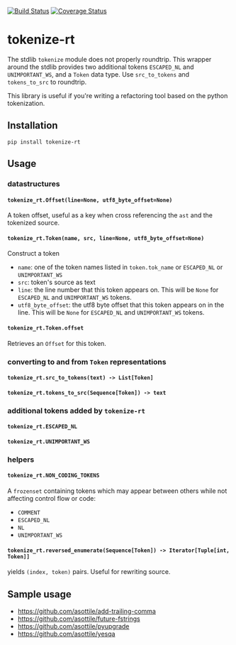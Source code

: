 [![Build Status](https://travis-ci.org/asottile/tokenize-rt.svg?branch=master)](https://travis-ci.org/asottile/tokenize-rt)
[![Coverage Status](https://coveralls.io/repos/github/asottile/tokenize-rt/badge.svg?branch=master)](https://coveralls.io/github/asottile/tokenize-rt?branch=master)

tokenize-rt
===========

The stdlib `tokenize` module does not properly roundtrip.  This wrapper
around the stdlib provides two additional tokens `ESCAPED_NL` and
`UNIMPORTANT_WS`, and a `Token` data type.  Use `src_to_tokens` and
`tokens_to_src` to roundtrip.

This library is useful if you're writing a refactoring tool based on the
python tokenization.

## Installation

`pip install tokenize-rt`

## Usage

### datastructures

#### `tokenize_rt.Offset(line=None, utf8_byte_offset=None)`

A token offset, useful as a key when cross referencing the `ast` and the
tokenized source.

#### `tokenize_rt.Token(name, src, line=None, utf8_byte_offset=None)`

Construct a token

- `name`: one of the token names listed in `token.tok_name` or
  `ESCAPED_NL` or `UNIMPORTANT_WS`
- `src`: token's source as text
- `line`: the line number that this token appears on.  This will be `None` for
   `ESCAPED_NL` and `UNIMPORTANT_WS` tokens.
- `utf8_byte_offset`: the utf8 byte offset that this token appears on in the
  line.  This will be `None` for `ESCAPED_NL` and `UNIMPORTANT_WS` tokens.

#### `tokenize_rt.Token.offset`

Retrieves an `Offset` for this token.

### converting to and from `Token` representations

#### `tokenize_rt.src_to_tokens(text) -> List[Token]`

#### `tokenize_rt.tokens_to_src(Sequence[Token]) -> text`

### additional tokens added by `tokenize-rt`

#### `tokenize_rt.ESCAPED_NL`

#### `tokenize_rt.UNIMPORTANT_WS`

### helpers

#### `tokenize_rt.NON_CODING_TOKENS`

A `frozenset` containing tokens which may appear between others while not
affecting control flow or code:
- `COMMENT`
- `ESCAPED_NL`
- `NL`
- `UNIMPORTANT_WS`

#### `tokenize_rt.reversed_enumerate(Sequence[Token]) -> Iterator[Tuple[int, Token]]`

yields `(index, token)` pairs.  Useful for rewriting source.

## Sample usage

- https://github.com/asottile/add-trailing-comma
- https://github.com/asottile/future-fstrings
- https://github.com/asottile/pyupgrade
- https://github.com/asottile/yesqa
